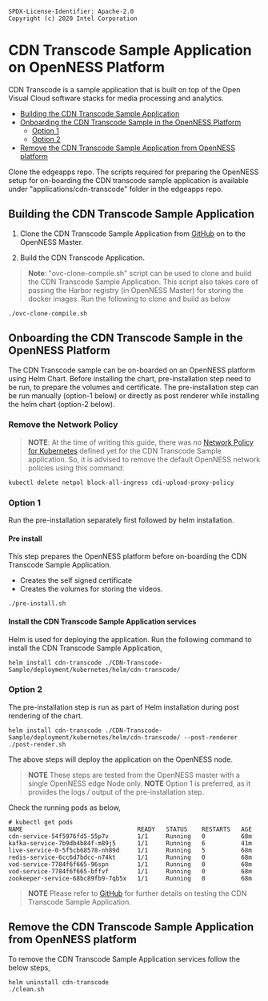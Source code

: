 ```text
SPDX-License-Identifier: Apache-2.0
Copyright (c) 2020 Intel Corporation
```

# CDN Transcode Sample Application on OpenNESS Platform

CDN Transcode is a sample application that is built on top of the Open Visual Cloud software stacks for media processing and analytics. 

- [Building the CDN Transcode Sample Application](#building-the-cdn-transcode-sample-application)
- [Onboarding the CDN Transcode Sample in the OpenNESS Platform](#onboarding-the-cdn-transcode-sample-in-the-openness-platform)
  - [Option 1](#option-1)
  - [Option 2](#option-2)
- [Remove the CDN Transcode Sample Application from OpenNESS platform](#remove-the-cdn-transcode-sample-application-from-openness-platform)

Clone the edgeapps repo. The scripts required for preparing the OpenNESS setup for on-boarding the CDN transcode sample application is available under "applications/cdn-transcode" folder in the edgeapps repo.

## Building the CDN Transcode Sample Application

1. Clone the CDN Transcode Sample Application from [GitHub](https://github.com/OpenVisualCloud/CDN-Transcode-Sample) on to the OpenNESS Master.

2. Build the CDN Transcode Application.

> **Note**: "ovc-clone-compile.sh" script can be used to clone and build the CDN Transcode Sample Application. This script also takes care of passing the Harbor registry (in OpenNESS Master) for storing the docker images. Run the following to clone and build as below
```
./ovc-clone-compile.sh
```
## Onboarding the CDN Transcode Sample in the OpenNESS Platform

The CDN Transcode sample can be on-boarded on an OpenNESS platform using Helm Chart. Before installing the chart, pre-installation step need to be run, to prepare the volumes and certificate. The pre-installation step can be run manually (option-1 below) or directly as post renderer while installing the helm chart (option-2 below).

### Remove the Network Policy
> **NOTE**: At the time of writing this guide, there was no [Network Policy for Kubernetes](https://kubernetes.io/docs/concepts/services-networking/network-policies/) defined yet for the CDN Transcode Sample application. So, it is advised to remove the default OpenNESS network policies using this command:
```shell
kubectl delete netpol block-all-ingress cdi-upload-proxy-policy
```
### Option 1
Run the pre-installation separately first followed by helm installation.
#### Pre install
This step prepares the OpenNESS platform before on-boarding the CDN Transcode Sample Application.
- Creates the self signed certificate
- Creates the volumes for storing the videos.
```shell
./pre-install.sh
```

#### Install the CDN Transcode Sample Application services

Helm is used for deploying the application. Run the following command to install the CDN Transcode Sample Application,
```
helm install cdn-transcode ./CDN-Transcode-Sample/deployment/kubernetes/helm/cdn-transcode/
```
### Option 2
The pre-installation step is run as part of Helm installation during post rendering of the chart.
```
helm install cdn-transcode ./CDN-Transcode-Sample/deployment/kubernetes/helm/cdn-transcode/ --post-renderer ./post-render.sh
```

The above steps will deploy the application on the OpenNESS node.
> **NOTE** These steps are tested from the OpenNESS master with a single OpenNESS edge Node only.
> **NOTE** Option 1 is preferred, as it provides the logs / output of the pre-installation step.

Check the running pods as below,
```
# kubectl get pods
NAME                                READY   STATUS    RESTARTS   AGE
cdn-service-54f5976fd5-55p7v        1/1     Running   0          68m
kafka-service-7b9db4b84f-m89j5      1/1     Running   6          41m
live-service-0-5f5cb68578-nh89d     1/1     Running   5          68m
redis-service-6cc6d7bdcc-n74kt      1/1     Running   0          68m
vod-service-7784f6f665-96spn        1/1     Running   0          68m
vod-service-7784f6f665-bffvf        1/1     Running   0          68m
zookeeper-service-68bc89fb9-7qb5x   1/1     Running   0          68m
```
> **NOTE** Please refer to [GitHub](https://github.com/OpenVisualCloud/CDN-Transcode-Sample) for further details on testing the CDN Transcode Sample Application.

## Remove the CDN Transcode Sample Application from OpenNESS platform
To remove the CDN Transcode Sample Application services follow the below steps,

```
helm uninstall cdn-transcode
./clean.sh
```

